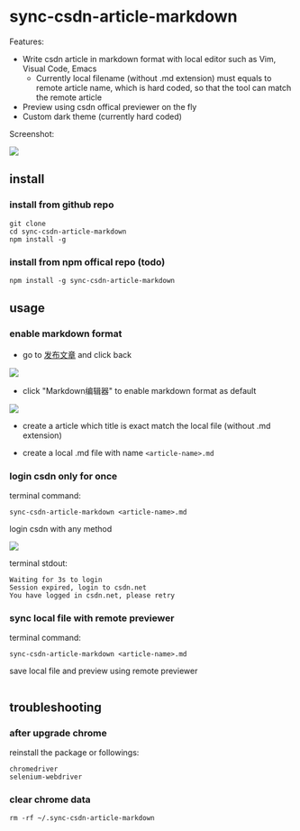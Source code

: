 # sync-csdn-article-markdown

Features:

* Write csdn article in markdown format with local editor such as Vim, Visual Code, Emacs
  * Currently local filename (without .md extension) must equals to remote article name, which is hard coded, so that the tool can match the remote article
* Preview using csdn offical previewer on the fly
* Custom dark theme (currently hard coded)

Screenshot:

![](https://github.com/eddiechen1008/sync-csdn-article-markdown/raw/master/screenshot/vim-csdn.jpeg)

## install

### install from github repo

```
git clone 
cd sync-csdn-article-markdown
npm install -g
```

### install from npm offical repo (todo)

```
npm install -g sync-csdn-article-markdown
```

## usage

### enable markdown format

* go to [发布文章](https://mp.csdn.net/mp_blog/creation/editor) and click back

![](https://github.com/eddiechen1008/sync-csdn-article-markdown/raw/master/screenshot/create-article.jpeg)

* click "Markdown编辑器" to enable markdown format as default

![](https://github.com/eddiechen1008/sync-csdn-article-markdown/raw/master/screenshot/create-markdown.jpeg)

* create a article which title is exact match the local file (without .md extension)

* create a local .md file with name `<article-name>.md`


### login csdn only for once

terminal command:

```
sync-csdn-article-markdown <article-name>.md
```

login csdn with any method

![](https://github.com/eddiechen1008/sync-csdn-article-markdown/raw/master/screenshot/vim-csdn.jpeg)

terminal stdout:
```
Waiting for 3s to login
Session expired, login to csdn.net
You have logged in csdn.net, please retry
```

### sync local file with remote previewer

terminal command:

```
sync-csdn-article-markdown <article-name>.md
```

save local file and preview using remote previewer

![]()

## troubleshooting

### after upgrade chrome

reinstall the package or followings:

```
chromedriver
selenium-webdriver
```

### clear chrome data

```
rm -rf ~/.sync-csdn-article-markdown
```
